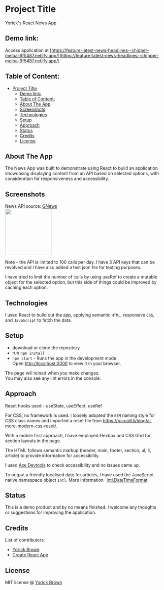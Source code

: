 # Project Title
Yorick's React News App

## Demo link:
Access application at [https://feature-latest-news-headlines--chipper-melba-9f5487.netlify.app/](https://feature-latest-news-headlines--chipper-melba-9f5487.netlify.app/)

## Table of Content:

- [Project Title](#project-title)
	- [Demo link:](#demo-link)
	- [Table of Content:](#table-of-content)
	- [About The App](#about-the-app)
	- [Screenshots](#screenshots)
	- [Technologies](#technologies)
	- [Setup](#setup)
	- [Approach](#approach)
	- [Status](#status)
	- [Credits](#credits)
	- [License](#license)

## About The App
The News App was built to demonstrate using React to build an application showcasing displaying content from an API based on selected options, with consideration for responsiveness and accessibility.

## Screenshots

News API source:
[GNews](https://gnews.io/)      
<img src="https://gnews.io/assets/images/logo-black.svg" width="150" />

Note - the API is limited to 100 calls per day. I have 3 API keys that can be revolved and I have also added a test json file for testing purposes.

I have tried to limit the number of calls by using useRef to create a mutable object for the selected option, but this side of things could be improved by caching each option.

## Technologies
I used React to build out the app, applying semantic `HTML`, responsive `CSS`, and `JavaScript` to fetch the data.

## Setup
- download or clone the repository
- run `npm install`
- `npm start` - Runs the app in the development mode.\
Open [http://localhost:3000](http://localhost:3000) to view it in your browser.

The page will reload when you make changes.\
You may also see any lint errors in the console.

## Approach
React hooks used - useState, useEffect, useRef

For CSS, no framework is used. I loosely adopted the `BEM` naming style for CSS class names and imported a reset file from https://piccalil.li/blog/a-more-modern-css-reset/.

With a mobile first approach, I have employed Flexbox and CSS Grid for section layouts in the page.

The HTML follows semantic markup (header, main, footer, section, ul, li, article) to provide information for accessibility.

I used [Axe Devtools](https://www.deque.com/axe/devtools/) to check accessibility and no issues came up.

To output a friendly localised date for articles, I have used the JavaScript native namespace object `Intl`. More information -[Intl.DateTimeFormat](https://developer.mozilla.org/en-US/docs/Web/JavaScript/Reference/Global_Objects/Intl/DateTimeFormat)

## Status
This is a demo product and by no means finished. I welcome any thoughts or suggestions for improving the application.

## Credits
List of contributors:
- [Yorick Brown](theyoricktouch.com)
- [Create React App](https://create-react-app.dev/)

## License

MIT license @ [Yorick Brown](theyoricktouch.com)
